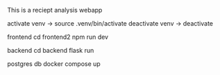 This is a reciept analysis webapp

activate venv -> source .venv/bin/activate
deactivate venv -> deactivate

frontend
    cd frontend2
    npm run dev

backend
    cd backend
    flask run

postgres db
    docker compose up